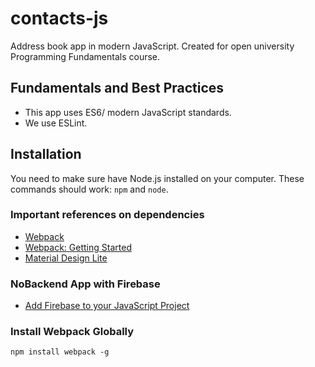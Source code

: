 # contacts-js
Address book app in modern JavaScript. Created for open university Programming Fundamentals course.

## Fundamentals and Best Practices

* This app uses ES6/ modern JavaScript standards.
* We use ESLint.

## Installation

You need to make sure have Node.js installed on your computer. These commands should work: `npm` and `node`.

### Important references on dependencies

* <a href="https://webpack.github.io/docs/tutorials/getting-started/" target="_blank">Webpack</a>
* <a href="https://webpack.js.org/guides/getting-started/" target="_blank">Webpack: Getting Started</a>
* <a href="https://github.com/google/material-design-lite" target="_blank">Material Design Lite</a>

### NoBackend App with Firebase

* <a href="https://firebase.google.com/docs/web/setup" target="_blank">Add Firebase to your JavaScript Project</a>

### Install Webpack Globally

```
npm install webpack -g
```
